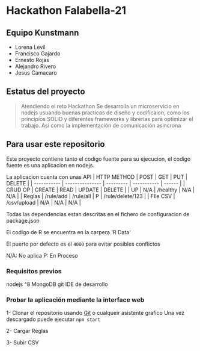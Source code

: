 # Hackathon Falabella-21
## Equipo Kunstmann
* Lorena Levil
* Francisco Gajardo
* Ernesto Rojas
* Alejandro Rivero
* Jesus Camacaro

## Estatus del proyecto
> Atendiendo el reto Hackathon
> Se desarrolla un microservicio en nodejs usuando buenas practicas de diseño y codificaion, 
> como los principios SOLID y diferentes frameworks y librerias para optimizar el trabajo. 
> Asi como la implementación de comunicación asincrona

## Para usar este repositorio
Este proyecto contiene tanto el codigo fuente para su ejecucion, el codigo fuente es una aplicacion en nodejs.

La aplicacion cuenta con unas API
| HTTP METHOD | POST                   | GET       | PUT         | DELETE           |
| ----------- | ---------------        | --------- | ----------- | ------           |
| CRUD OP     | CREATE                 | READ      | UPDATE      | DELETE           |
| UP          | N/A                    | /healthy  | N/A         | N/A              |
| Reglas      | /rule/add              | /rule/all | P           | /rule/delete/123 |
| FIle CSV    | /csv/upload            | N/A       | N/A         | N/A              |

Todas las dependencias estan descritas en el fichero de configuracion de package.json

El codigo de R se encuentra en la carpera 'R Data'

El puerto por defecto es el ```4000``` para evitar posibles conflictos

N/A: No aplica
P: En Proceso 

### Requisitos previos
nodejs ^8
MongoDB
git 
IDE de desarrollo

### Probar la aplicación mediante la interface web
1- Clonar el repositorio usando [Git](https://github.com/ernestojr/hackathon-falabella-21-front)  o cualqueir asistente grafico
   Una vez descargado puede ejecutar ```npm start```
   
2- Cargar Reglas

3- Subir CSV
